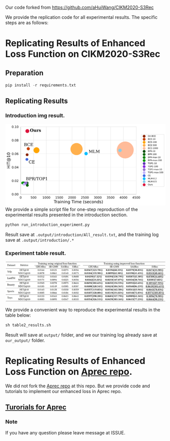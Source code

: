 Our code forked from https://github.com/aHuiWang/CIKM2020-S3Rec

We provide the replication code for all experimental results. The specific steps are as follows:

# Replicating Results of Enhanced Loss Function on CIKM2020-S3Rec

## Preparation 
```python
pip install -r requirements.txt
```

## Replicating Results
### Introduction img result.
![introduction](introduction.svg)
We provide a simple script file for one-step reproduction of the experimental results presented in the introduction section.

```python
python run_introduction_experiment.py
```

Result save at `.output/introduction/All_result.txt`, and the training log save at  `.output/introduction/.*`

### Experiment table result.
![Table2](table2.jpg)

We provide a convenient way to reproduce the experimental results in the table below:

```python
sh table2_results.sh
```

Result will save at `output/` folder, and we our training log already save at `our_output/` folder.

# Replicating Results of Enhanced Loss Function on [Aprec repo](https://github.com/asash/bert4rec_repro).

We did not fork the [Aprec repo](https://github.com/asash/bert4rec_repro) at this repo. But we provide code and tutorials to implement our enhanced  loss in Aprec repo.

## [Turorials for Aprec](./Aprec_change/README.md)

### Note
If you have any question please leave message at ISSUE.